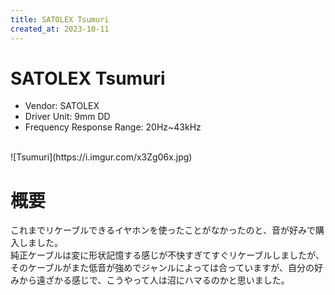 ```yaml
---
title: SATOLEX Tsumuri
created_at: 2023-10-11
---
```


# SATOLEX Tsumuri
- Vendor: SATOLEX
- Driver Unit: 9mm DD
- Frequency Response Range: 20Hz~43kHz
<br>
![Tsumuri](https://i.imgur.com/x3Zg06x.jpg)

# 概要
これまでリケーブルできるイヤホンを使ったことがなかったのと、音が好みで購入しました。<br>純正ケーブルは変に形状記憶する感じが不快すぎてすぐリケーブルしましたが、そのケーブルがまた低音が強めでジャンルによっては合っていますが、自分の好みから遠ざかる感じで、こうやって人は沼にハマるのかと思いました。